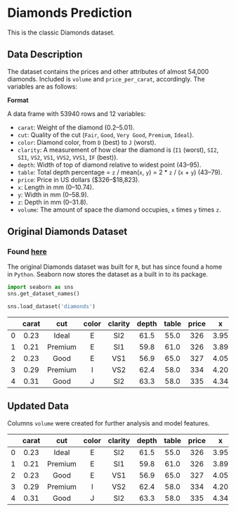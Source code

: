 # Diamonds Prediction

This is the classic Diamonds dataset.

## Data Description 

The dataset contains the prices and other attributes of almost 54,000 diamonds. Included is `volume` and `price_per_carat`, accordingly. The variables are as follows:

**Format**

A data frame with 53940 rows and 12 variables:

- `carat`: Weight of the diamond (0.2–5.01). 
- `cut`: Quality of the cut (`Fair`, `Good`, `Very Good`, `Premium`, `Ideal`).
- `color`: Diamond color, from `D` (best) to `J` (worst).
- `clarity`: A measurement of how clear the diamond is (`I1` (worst), `SI2`, `SI1`, `VS2`, `VS1`, `VVS2`, `VVS1`, `IF` (best)).
- `depth`:	Width of top of diamond relative to widest point (43–95).
- `table`: Total depth percentage = `z` / mean(`x`, `y`) = 2 * `z` / (`x` + `y`) (43–79).	
- `price`: Price in US dollars (\$326–\$18,823).	
- `x`: Length in mm (0–10.74).
- `y`: Width in mm (0–58.9).
- `z`: Depth in mm (0–31.8).
- `volume`: The amount of space the diamond occupies, `x` times `y` times `z`.

## Original Diamonds Dataset

### Found [here](https://github.com/kyle-w-brown/diamonds-prediction/blob/main/data/diamonds.csv)

The original Diamonds dataset was built for `R`, but has since found a home in `Python`. Seaborn now stores the dataset as a built in to its package. 

```python
import seaborn as sns
sns.get_dataset_names()

sns.load_dataset('diamonds')
```

|   |  carat |    cut	  | color	| clarity	| depth	| table	| price	|  x   |   y	|   z  |
|:-:|:------:|:--------:|:-----:|:-------:|:-----:|:-----:|:-----:|:----:|:----:|:----:|
| 0	|  0.23	 |   Ideal  |   E	  |   SI2 	|  61.5	|  55.0	|  326 	| 3.95 | 3.98 |	2.43 |
| 1	|  0.21	 |  Premium	|   E   |   SI1	  |  59.8	|  61.0	|  326  | 3.89 | 3.84 |	2.31 |
| 2	|  0.23	 |   Good	  |   E	  |   VS1   |  56.9	|  65.0	|  327  | 4.05 | 4.07 |	2.31 |
| 3	|  0.29	 |  Premium	|   I   |   VS2 	|  62.4	|  58.0	|  334  | 4.20 | 4.23 |	2.63 |
| 4	|  0.31	 |   Good	  |   J   |   SI2 	|  63.3	|  58.0	|  335	| 4.34 | 4.35 |	2.75 |


## Updated Data

Columns `volume` were created for further analysis and model features. 

|   |  carat |    cut	  | color	| clarity	| depth	| table	| price	|  x   |   y	|   z  | volume | 
|:-:|:------:|:--------:|:-----:|:-------:|:-----:|:-----:|:-----:|:----:|:----:|:----:|:------:|
| 0	|  0.23	 |   Ideal  |   E	  |   SI2 	|  61.5	|  55.0	|  326 	| 3.95 | 3.98 |	2.43 | 38.202 |    
| 1	|  0.21	 |  Premium	|   E   |   SI1	  |  59.8	|  61.0	|  326  | 3.89 | 3.84 |	2.31 | 34.506 |    
| 2	|  0.23	 |   Good	  |   E	  |   VS1   |  56.9	|  65.0	|  327  | 4.05 | 4.07 |	2.31 | 38.077 |    
| 3	|  0.29	 |  Premium	|   I   |   VS2 	|  62.4	|  58.0	|  334  | 4.20 | 4.23 |	2.63 | 46.725 |    
| 4	|  0.31	 |   Good	  |   J   |   SI2 	|  63.3	|  58.0	|  335	| 4.34 | 4.35 |	2.75 | 51.917 |    


